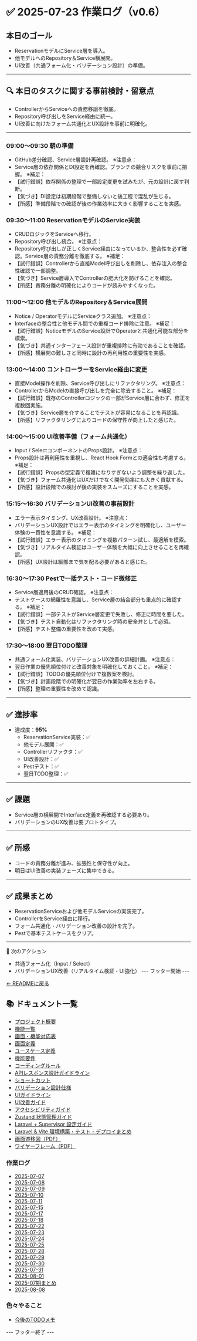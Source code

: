 # ✅ 2025-07-23 作業ログ（v0.6）

## 本日のゴール
- ReservationモデルにService層を導入。
- 他モデルへのRepository＆Service横展開。
- UI改善（共通フォーム化・バリデーション設計）の準備。

---

## 🔍 本日のタスクに関する事前検討・留意点
- ControllerからServiceへの責務移譲を徹底。
- Repository呼び出しをService経由に統一。
- UI改善に向けたフォーム共通化とUX設計を事前に明確化。

---

### 09:00〜09:30 朝の準備
- GitHub差分確認、Service層設計再確認。
※注意点：
- Service層の依存関係とDI設定を再確認。ブランチの競合リスクを事前に把握。
※補足：
- 【試行錯誤】依存関係の整理で一部設定変更を試みたが、元の設計に戻す判断。
- 【気づき】DI設定は初期段階で整備しないと後工程で混乱が生じる。
- 【所感】準備段階での確認が後の作業効率に大きく影響することを実感。

### 09:30〜11:00 ReservationモデルのService実装
- CRUDロジックをServiceへ移行。
- Repository呼び出し統合。
※注意点：
- Repository呼び出しが正しくService経由になっているか、整合性を必ず確認。Service層の責務分離を徹底する。
※補足：
- 【試行錯誤】Controllerから直接Model呼び出しを削除し、依存注入の整合性確認で一部調整。
- 【気づき】Service層導入でControllerの肥大化を防げることを確認。
- 【所感】責務分離の明確化によりコードが読みやすくなった。

### 11:00〜12:00 他モデルのRepository＆Service展開
- Notice / OperatorモデルにServiceクラス追加。
※注意点：
- Interfaceの整合性と他モデル間での重複コード排除に注意。
※補足：
- 【試行錯誤】NoticeモデルのService設計でOperatorと共通化可能な部分を模索。
- 【気づき】共通インターフェース設計が重複排除に有効であることを確認。
- 【所感】横展開の難しさと同時に設計の再利用性の重要性を実感。

### 13:00〜14:00 コントローラーをService経由に変更
- 直接Model操作を削除、Service呼び出しにリファクタリング。
※注意点：
- ControllerからModelの直接呼び出しを完全に除去すること。
※補足：
- 【試行錯誤】既存のControllerロジックの一部がService層に合わず、修正を複数回実施。
- 【気づき】Service層を介することでテストが容易になることを再認識。
- 【所感】リファクタリングによりコードの保守性が向上したと感じた。

### 14:00〜15:00 UI改善準備（フォーム共通化）
- Input / SelectコンポーネントのProps設計。
※注意点：
- Props設計は再利用性を重視し、React Hook Formとの適合性も考慮する。
※補足：
- 【試行錯誤】Propsの型定義で複雑になりすぎないよう調整を繰り返した。
- 【気づき】フォーム共通化はUXだけでなく開発効率にも大きく貢献する。
- 【所感】設計段階での検討が後の実装をスムーズにすることを実感。

### 15:15〜16:30 バリデーションUI改善の事前設計
- エラー表示タイミング、UX改善設計。
※注意点：
- バリデーションUX設計ではエラー表示のタイミングを明確化し、ユーザー体験の一貫性を意識する。
※補足：
- 【試行錯誤】エラー表示のタイミングを複数パターン試し、最適解を模索。
- 【気づき】リアルタイム検証はユーザー体験を大幅に向上させることを再確認。
- 【所感】UX設計は細部まで気を配る必要があると感じた。

### 16:30〜17:30 Pestで一括テスト・コード微修正
- Service層適用後のCRUD確認。
※注意点：
- テストケースの網羅性を意識し、Service層の結合部分も重点的に確認する。
※補足：
- 【試行錯誤】一部テストがService層変更で失敗し、修正に時間を要した。
- 【気づき】テスト自動化はリファクタリング時の安全弁として必須。
- 【所感】テスト整備の重要性を改めて実感。

### 17:30〜18:00 翌日TODO整理
- 共通フォーム化実装、バリデーションUX改善の詳細計画。
※注意点：
- 翌日作業の優先順位付けと改善対象を明確化しておくこと。
※補足：
- 【試行錯誤】TODOの優先順位付けで複数案を検討。
- 【気づき】計画段階での明確化が翌日の作業効率を左右する。
- 【所感】整理の重要性を改めて認識。

---

## ✅ 進捗率
- 達成度：**95%**
    - ReservationService実装：✅
    - 他モデル展開：✅
    - Controllerリファクタ：✅
    - UI改善設計：✅
    - Pestテスト：✅
    - 翌日TODO整理：✅

---

## ✅ 課題
- Service層の横展開でInterface定義を再確認する必要あり。
- バリデーションのUX改善は要プロトタイプ。

---

## ✅ 所感
- コードの責務分離が進み、拡張性と保守性が向上。
- 明日はUI改善の実装フェーズに集中できる。

---

## ✅ 成果まとめ
- ReservationServiceおよび他モデルServiceの実装完了。
- ControllerをService経由に移行。
- フォーム共通化・バリデーション改善の設計を完了。
- Pestで基本テストケースをクリア。

---

📌 次のアクション
- 共通フォーム化（Input / Select）
- バリデーションUX改善（リアルタイム検証・UI強化）
--- フッター開始 ---

[← READMEに戻る](../../README.md)

## 📚 ドキュメント一覧

- [プロジェクト概要](../project-overview.md)
- [機能一覧](../features.md)
- [画面・機能対応表](../function_screen_map.md)
- [画面定義](../screens.md)
- [ユースケース定義](../usecase_reserve.md)
- [機能要件](../functional_requirements.md)
- [コーディングルール](../coding-rules.md)
- [APIレスポンス設計ガイドライン](../api_response.md)
- [ショートカット](../shortcuts.md)
- [バリデーション設計仕様](../validation_spec.md)
- [UIガイドライン](../ui_guideline.md)
- [UI改善ガイド](../ui_improvement_guide.md)
- [アクセシビリティガイド](../accessibility_guide.md) 
- [Zustand 状態管理ガイド](../zustand_guide.md)
- [Laravel + Supervisor 設定ガイド](../supervisor.md)
- [Laravel & Vite 環境構築・テスト・デプロイまとめ](../laravel-vite-setup.md)
- [画面遷移図（PDF）](../画面遷移図.pdf)
- [ワイヤーフレーム（PDF）](../ワイヤーフレーム.pdf)

### 作業ログ
- [2025-07-07](../logs/2025-07-07.md)
- [2025-07-08](../logs/2025-07-08.md)
- [2025-07-09](../logs/2025-07-09.md)
- [2025-07-10](../logs/2025-07-10.md)
- [2025-07-11](../logs/2025-07-11.md)
- [2025-07-15](../logs/2025-07-15.md)
- [2025-07-17](../logs/2025-07-17.md)
- [2025-07-18](../logs/2025-07-18.md)
- [2025-07-22](../logs/2025-07-22.md)
- [2025-07-23](../logs/2025-07-23.md)
- [2025-07-24](../logs/2025-07-24.md)
- [2025-07-25](../logs/2025-07-25.md)
- [2025-07-28](../logs/2025-07-28.md)
- [2025-07-29](../logs/2025-07-29.md)
- [2025-07-30](../logs/2025-07-30.md)
- [2025-07-31](../logs/2025-07-31.md)
- [2025-08-01](../logs/2025-08-01.md)
- [2025-07期まとめ](../logs/2025-07.md)
- [2025-08-08](../logs/2025-08-08.md)

### 色々やること
- [今後のTODOメモ](../todo.md)

--- フッター終了 ---
